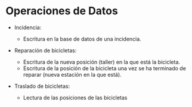 # Operaciones de Datos

* Incidencia:  
    - Escritura en la base de datos de una incidencia.  

* Reparación de bicicletas:
    - Escritura de la nueva posición (taller) en la que está la bicicleta.
    - Escritura de la posición de la bicicleta una vez se ha terminado de reparar (nueva estación en la que está).

* Traslado de bicicletas:
    - Lectura de las posiciones de las bicicletas
